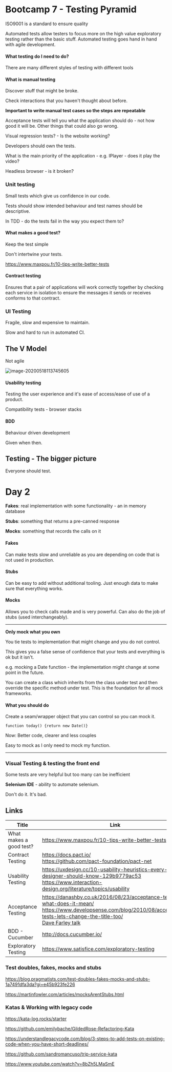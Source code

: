# Bootcamp 7 - Testing Pyramid

ISO9001 is a standard to ensure quality

Automated tests allow testers to focus more on the high value exploratory testing rather than the basic stuff. Automated testing goes hand in hand with agile development. 

#### What testing do I need to do? 

There are many different styles of testing with different tools 

#### What is manual testing

Discover stuff that might be broke.

Check interactions that you haven't thought about before.

**Important to write manual test cases so the steps are repeatable**

Acceptance tests will tell you what the application should do - not how good it will be. Other things that could also go wrong.

Visual regression tests? - Is the website working? 

Developers should own the tests. 

What is the main priority of the application - e.g. IPlayer - does it play the video? 

Headless browser - is it broken? 

### Unit testing

Small tests which give us confidence in our code.

Tests should show intended behaviour and test names should be descriptive.

In TDD - do the tests fail in the way you expect them to? 

#### What makes a good test?

Keep the test simple

Don't intertwine your tests.

https://www.maxpou.fr/10-tips-write-better-tests

#### Contract testing

Ensures that a pair of applications will work correctly together by checking each service in isolation to ensure the messages it sends or receives conforms to that contract. 

### UI Testing

Fragile, slow and expensive to maintain.

Slow and hard to run in automated CI.

## The V Model

Not agile

![image-20200518113745605](C:\Users\uktdur\AppData\Roaming\Typora\typora-user-images\image-20200518113745605.png)

#### Usability testing

Testing the user experience and it's ease of access/ease of use of a product. 

Compatibility tests - browser stacks

#### BDD

Behaviour driven development

Given when then.

## Testing - The bigger picture

Everyone should test.



# Day 2

**Fakes**: real implementation with some functionality - an in memory database

**Stubs**: something that returns a pre-canned response

**Mocks**: something that records the calls on it

#### Fakes

Can make tests slow and unreliable as you are depending on code that is not used in production.

#### Stubs

Can be easy to add without additional tooling. Just enough data to make sure that everything works. 

#### Mocks

Allows you to check calls made and is very powerful. Can also do the job of stubs (used interchangeably).

---

**Only mock what you own**

You tie tests to implementation that might change and you do not control.

This gives you a false sense of confidence that your tests and everything is ok but it isn't.

e.g. mocking a Date function - the implementation might change at some point in the future. 

You can create a class which inherits from the class under test and then override the specific method under test. This is the foundation for all mock frameworks. 

#### What you should do

Create a seam/wrapper object that you can control so you can mock it.

`function today() {return new Date()}`

Now: Better code, clearer and less couples

Easy to mock as I only need to mock my function. 

---

### Visual Testing & testing the front end

Some tests are very helpful but too many can be inefficient 

**Selenium IDE** - ability to automate selenium.

Don't do it. It's bad.

## Links

| Title                   | Link                                                         |
| ----------------------- | ------------------------------------------------------------ |
| What makes a good test? | https://www.maxpou.fr/10-tips-write-better-tests             |
| Contract Testing        | https://docs.pact.io/<br />https://github.com/pact-foundation/pact-net |
| Usability Testing       | https://uxdesign.cc/10-usability-heuristics-every-designer-should-know-129b9779ac53<br />https://www.interaction-design.org/literature/topics/usability |
| Acceptance Testing      | https://danashby.co.uk/2016/08/23/acceptance-testing-what-does-it-mean/<br/>https://www.developsense.com/blog/2010/08/acceptance-tests-lets-change-the-title-too/<br/>[Dave Farley talk](https://youtu.be/SBhgteA2szg) |
| BDD - Cucumber          | http://docs.cucumber.io/                                     |
| Exploratory Testing     | https://www.satisfice.com/exploratory-testing                |

### Test doubles, fakes, mocks and stubs

https://blog.pragmatists.com/test-doubles-fakes-mocks-and-stubs-1a7491dfa3da?gi=e45b923fe226

https://martinfowler.com/articles/mocksArentStubs.html



### Katas & Working with legacy code

https://kata-log.rocks/starter

https://github.com/emilybache/GildedRose-Refactoring-Kata

https://understandlegacycode.com/blog/3-steps-to-add-tests-on-existing-code-when-you-have-short-deadlines/

https://github.com/sandromancuso/trip-service-kata

https://www.youtube.com/watch?v=8bZh5LMaSmE

